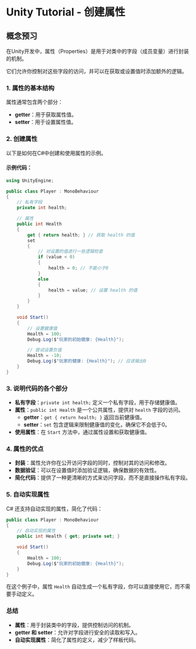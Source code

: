# Unity Tutorial - 创建属性

## 概念预习

在Unity开发中，属性（Properties）是用于对类中的字段（成员变量）进行封装的机制。

它们允许你控制对这些字段的访问，并可以在获取或设置值时添加额外的逻辑。

### 1. 属性的基本结构

属性通常包含两个部分：
- **getter**：用于获取属性值。
- **setter**：用于设置属性值。

### 2. 创建属性

以下是如何在C#中创建和使用属性的示例。

#### 示例代码：

```csharp
using UnityEngine;

public class Player : MonoBehaviour
{
    // 私有字段
    private int health;

    // 属性
    public int Health
    {
        get { return health; } // 获取 health 的值
        set
        {
            // 对设置的值进行一些逻辑检查
            if (value < 0)
            {
                health = 0; // 不能小于0
            }
            else
            {
                health = value; // 设置 health 的值
            }
        }
    }

    void Start()
    {
        // 设置健康值
        Health = 100;
        Debug.Log($"玩家的初始健康: {Health}");

        // 尝试设置负值
        Health = -10;
        Debug.Log($"玩家的健康: {Health}"); // 应该输出0
    }
}
```

### 3. 说明代码的各个部分

- **私有字段**：`private int health;` 定义一个私有字段，用于存储健康值。
- **属性**：`public int Health` 是一个公共属性，提供对 `health` 字段的访问。
  - **getter**：`get { return health; }` 返回当前健康值。
  - **setter**：`set` 包含逻辑来限制健康值的变化，确保它不会低于0。
- **使用属性**：在 `Start` 方法中，通过属性设置和获取健康值。

### 4. 属性的优点

- **封装**：属性允许你在公开访问字段的同时，控制对其的访问和修改。
- **数据验证**：可以在设置值时添加验证逻辑，确保数据的有效性。
- **简化代码**：提供了一种更清晰的方式来访问字段，而不是直接操作私有字段。

### 5. 自动实现属性

C# 还支持自动实现的属性，简化了代码：

```csharp
public class Player : MonoBehaviour
{
    // 自动实现的属性
    public int Health { get; private set; }

    void Start()
    {
        Health = 100;
        Debug.Log($"玩家的初始健康: {Health}");
    }
}
```

在这个例子中，属性 `Health` 自动生成一个私有字段，你可以直接使用它，而不需要手动定义。

### 总结

- **属性**：用于封装类中的字段，提供控制访问的机制。
- **getter 和 setter**：允许对字段进行安全的读取和写入。
- **自动实现属性**：简化了属性的定义，减少了样板代码。
